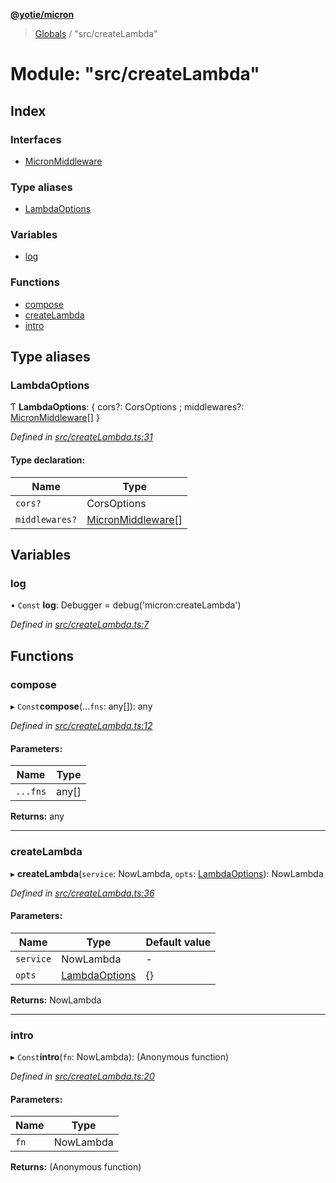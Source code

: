 **[@yotie/micron](../README.md)**

> [Globals](../globals.md) / "src/createLambda"

# Module: "src/createLambda"

## Index

### Interfaces

* [MicronMiddleware](../interfaces/_src_createlambda_.micronmiddleware.md)

### Type aliases

* [LambdaOptions](_src_createlambda_.md#lambdaoptions)

### Variables

* [log](_src_createlambda_.md#log)

### Functions

* [compose](_src_createlambda_.md#compose)
* [createLambda](_src_createlambda_.md#createlambda)
* [intro](_src_createlambda_.md#intro)

## Type aliases

### LambdaOptions

Ƭ  **LambdaOptions**: { cors?: CorsOptions ; middlewares?: [MicronMiddleware](../interfaces/_src_createlambda_.micronmiddleware.md)[]  }

*Defined in [src/createLambda.ts:31](https://github.com/yotie/micron/blob/333f721/src/createLambda.ts#L31)*

#### Type declaration:

Name | Type |
------ | ------ |
`cors?` | CorsOptions |
`middlewares?` | [MicronMiddleware](../interfaces/_src_createlambda_.micronmiddleware.md)[] |

## Variables

### log

• `Const` **log**: Debugger = debug('micron:createLambda')

*Defined in [src/createLambda.ts:7](https://github.com/yotie/micron/blob/333f721/src/createLambda.ts#L7)*

## Functions

### compose

▸ `Const`**compose**(...`fns`: any[]): any

*Defined in [src/createLambda.ts:12](https://github.com/yotie/micron/blob/333f721/src/createLambda.ts#L12)*

#### Parameters:

Name | Type |
------ | ------ |
`...fns` | any[] |

**Returns:** any

___

### createLambda

▸ **createLambda**(`service`: NowLambda, `opts`: [LambdaOptions](_src_createlambda_.md#lambdaoptions)): NowLambda

*Defined in [src/createLambda.ts:36](https://github.com/yotie/micron/blob/333f721/src/createLambda.ts#L36)*

#### Parameters:

Name | Type | Default value |
------ | ------ | ------ |
`service` | NowLambda | - |
`opts` | [LambdaOptions](_src_createlambda_.md#lambdaoptions) | {} |

**Returns:** NowLambda

___

### intro

▸ `Const`**intro**(`fn`: NowLambda): (Anonymous function)

*Defined in [src/createLambda.ts:20](https://github.com/yotie/micron/blob/333f721/src/createLambda.ts#L20)*

#### Parameters:

Name | Type |
------ | ------ |
`fn` | NowLambda |

**Returns:** (Anonymous function)
